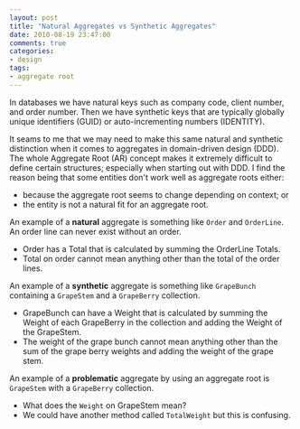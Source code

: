 ```yaml
---
layout: post
title: "Natural Aggregates vs Synthetic Aggregates"
date: 2010-08-19 23:47:00
comments: true
categories: 
- design
tags:
- aggregate root
---
```


In databases we have natural keys such as company code, client number, and order number. Then we have synthetic keys that are typically globally unique identifiers (GUID) or auto-incrementing numbers (IDENTITY).

It seams to me that we may need to make this same natural and synthetic distinction when it comes to aggregates in domain-driven design (DDD). The whole Aggregate Root (AR) concept makes it extremely difficult to define certain structures; especially when starting out with DDD. I find the reason being that some entities don't work well as aggregate roots either:

- because the aggregate root seems to change depending on context; or
- the entity is not a natural fit for an aggregate root.

An example of a **natural** aggregate is something like `Order` and `OrderLine`. An order line can never exist without an order.

- Order has a Total that is calculated by summing the OrderLine Totals.
- Total on order cannot mean anything other than the total of the order lines.

An example of a **synthetic** aggregate is something like `GrapeBunch` containing a `GrapeStem` and a `GrapeBerry` collection.

- GrapeBunch can have a Weight that is calculated by summing the Weight of each GrapeBerry in the collection and adding the Weight of the GrapeStem.
- The weight of the grape bunch cannot mean anything other than the sum of the grape berry weights and adding the weight of the grape stem.

An example of a **problematic** aggregate by using an aggregate root is `GrapeStem` with a `GrapeBerry` collection.

- What does the `Weight` on GrapeStem mean?
- We could have another method called `TotalWeight` but this is confusing.


